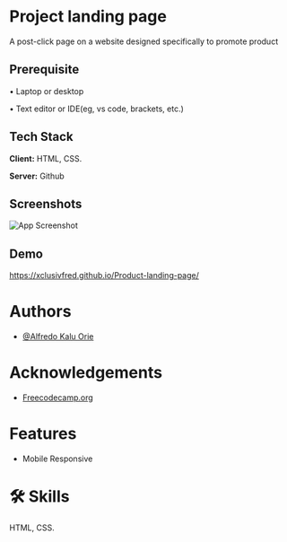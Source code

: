 # Project landing page 

A post-click page on a website designed specifically to promote product 

## Prerequisite

• Laptop or desktop

• Text editor or IDE(eg, vs code, brackets, etc.)

## Tech Stack

**Client:** HTML, CSS.

**Server:** Github


## Screenshots

![App Screenshot](https://i.postimg.cc/c1DDB7qG/285843152-335584972065344-8635541701505350891-n.jpg)


## Demo

https://xclusivfred.github.io/Product-landing-page/


# Authors

- [@Alfredo Kalu Orie](https://www.github.com/xclusivfred)


# Acknowledgements

 - [Freecodecamp.org](https://freecodecamp.org/)

# Features

- Mobile Responsive


# 🛠 Skills
HTML, CSS.


